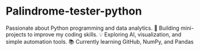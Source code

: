 # Palindrome-tester-python
 Passionate about Python programming and data analytics. 🚀 Building mini-projects to improve my coding skills. 💡 Exploring AI, visualization, and simple automation tools. 📚 Currently learning GitHub, NumPy, and Pandas
